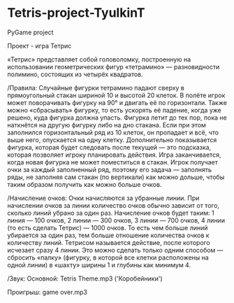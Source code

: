 # Tetris-project-TyulkinT
PyGame project

Проект - игра Тетрис


«Тетрис» представляет собой головоломку, построенную на использовании геометрических фигур «тетрамино» — разновидности полимино, состоящих из четырёх квадратов.


/Правила: 
Случайные фигурки тетрамино падают сверху в прямоугольный стакан шириной 10 и высотой 20 клеток. В полёте игрок может поворачивать фигурку на 90° и двигать её по    горизонтали. Также можно «сбрасывать» фигурку, то есть ускорять её падение, когда уже решено, куда фигурка должна упасть. Фигурка летит до тех пор, пока не наткнётся на другую фигурку либо на дно стакана. Если при этом заполнился горизонтальный ряд из 10 клеток, он пропадает и всё, что выше него, опускается на одну клетку. Дополнительно показывается фигурка, которая будет следовать после текущей — это подсказка, которая позволяет игроку планировать действия. Игра заканчивается, когда новая фигурка не может поместиться в стакан. Игрок получает очки за каждый заполненный ряд, поэтому его задача — заполнять ряды, не заполняя сам стакан (по вертикали) как можно дольше, чтобы таким образом получить как можно больше очков.


/Начисление очков:
Очки начисляются за убранные линии. При начислении очков за линии количество очков обычно зависит от того, сколько линий убрано за один раз. Начисление очков будет таким: 1 линия — 100 очков, 2 линии — 300 очков, 3 линии — 700 очков, 4 линии (то есть сделать Тетрис) — 1000 очков. То есть чем больше линий убирается за один раз, тем больше отношение количества очков к количеству линий. Тетрисом называется действие, после которого исчезает сразу 4 линии. Это можно сделать только одним способом — сбросить «палку» (фигурку, в которой все клетки расположены на одной линии) в «шахту» ширины 1 и глубины как минимум 4.


/Звук: Основной: Tetris Theme.mp3 ('Коробейники')

Проигрыш: game over.mp3
